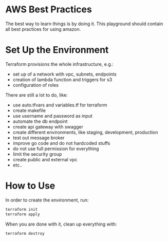 # AWS Best Practices

The best way to learn things is by doing it. This playground should contain all best practices for using amazon.

# Set Up the Environment

Terraform provisions the whole infrastructure, e.g.:
  - set up of a network with vpc, subnets, endpoints
  - creation of lambda function and triggers for s3
  - configuration of roles

There are still a lot to do, like:
  - use auto.tfvars and variables.tf for terraform
  - create makefile
  - use username and password as input
  - automate the db endpoint
  - create api gateway with swagger
  - create different environments, like staging, development, production
  - test out message broker
  - improve go code and do not hardcoded stuffs
  - do not use full permission for everything
  - limit the security group
  - create public and external vpc
  - etc..

# How to Use

In order to create the environment, run:

```bash
terraform init
terraform apply
```

When you are done with it, clean up everything with:

```bash
terraform destroy
```